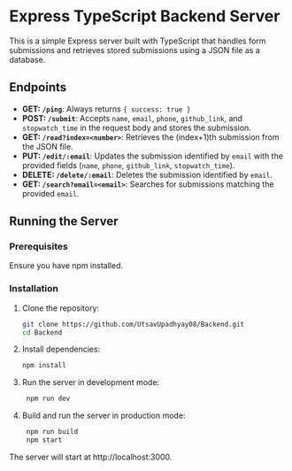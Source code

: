 # Express TypeScript Backend Server

This is a simple Express server built with TypeScript that handles form submissions and retrieves stored submissions using a JSON file as a database.

## Endpoints

- **GET: `/ping`**: Always returns `{ success: true }`
- **POST: `/submit`**: Accepts `name`, `email`, `phone`, `github_link`, and `stopwatch_time` in the request body and stores the submission.
- **GET: `/read?index=<number>`**: Retrieves the (index+1)th submission from the JSON file.
- **PUT: `/edit/:email`**: Updates the submission identified by `email` with the provided fields (`name`, `phone`, `github_link`, `stopwatch_time`).
- **DELETE: `/delete/:email`**: Deletes the submission identified by `email`.
- **GET: `/search?email=<email>`**: Searches for submissions matching the provided `email`.

## Running the Server

### Prerequisites

Ensure you have npm installed.

### Installation

1. Clone the repository:
   ```sh
   git clone https://github.com/UtsavUpadhyay08/Backend.git
   cd Backend
   ```
2. Install dependencies:
   ```sh
   npm install
   ```
3. Run the server in development mode:
   ```sh
    npm run dev
   ```
4. Build and run the server in production mode:
   ```sh
    npm run build
    npm start
   ```

The server will start at http://localhost:3000.
